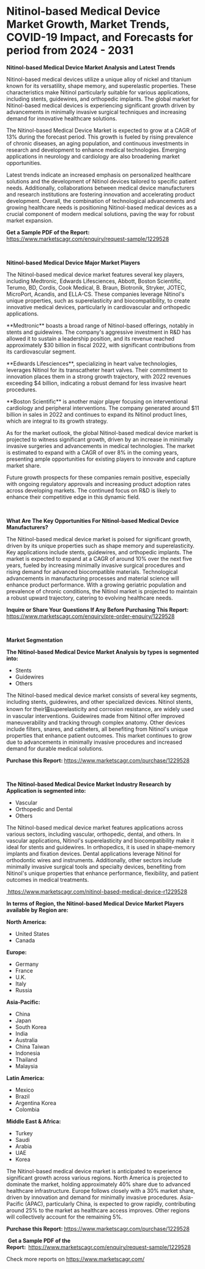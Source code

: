 <p><h1>Nitinol-based Medical Device Market Growth, Market Trends, COVID-19 Impact, and Forecasts for period from 2024 - 2031</h1></p><p><strong>Nitinol-based Medical Device Market Analysis and Latest Trends</strong></p>
<p><p>Nitinol-based medical devices utilize a unique alloy of nickel and titanium known for its versatility, shape memory, and superelastic properties. These characteristics make Nitinol particularly suitable for various applications, including stents, guidewires, and orthopedic implants. The global market for Nitinol-based medical devices is experiencing significant growth driven by advancements in minimally invasive surgical techniques and increasing demand for innovative healthcare solutions.</p><p>The Nitinol-based Medical Device Market is expected to grow at a CAGR of 13% during the forecast period. This growth is fueled by rising prevalence of chronic diseases, an aging population, and continuous investments in research and development to enhance medical technologies. Emerging applications in neurology and cardiology are also broadening market opportunities. </p><p>Latest trends indicate an increased emphasis on personalized healthcare solutions and the development of Nitinol devices tailored to specific patient needs. Additionally, collaborations between medical device manufacturers and research institutions are fostering innovation and accelerating product development. Overall, the combination of technological advancements and growing healthcare needs is positioning Nitinol-based medical devices as a crucial component of modern medical solutions, paving the way for robust market expansion.</p></p>
<p><strong>Get a Sample PDF of the Report:&nbsp;</strong> <a href="https://www.marketscagr.com/enquiry/request-sample/1229528?utm_campaign=1999&utm_medium=2&utm_source=Github&utm_content=ia&utm_term=29122024&utm_id=nitinol-based-medical-device">https://www.marketscagr.com/enquiry/request-sample/1229528</a></p>
<p>&nbsp;</p>
<p><strong>Nitinol-based Medical Device Major Market Players</strong></p>
<p><p>The Nitinol-based medical device market features several key players, including Medtronic, Edwards Lifesciences, Abbott, Boston Scientific, Terumo, BD, Cordis, Cook Medical, B. Braun, Biotronik, Stryker, JOTEC, MicroPort, Acandis, and ELLA-CS. These companies leverage Nitinol's unique properties, such as superelasticity and biocompatibility, to create innovative medical devices, particularly in cardiovascular and orthopedic applications.</p><p>**Medtronic** boasts a broad range of Nitinol-based offerings, notably in stents and guidewires. The company's aggressive investment in R&D has allowed it to sustain a leadership position, and its revenue reached approximately $30 billion in fiscal 2022, with significant contributions from its cardiovascular segment.</p><p>**Edwards Lifesciences**, specializing in heart valve technologies, leverages Nitinol for its transcatheter heart valves. Their commitment to innovation places them in a strong growth trajectory, with 2022 revenues exceeding $4 billion, indicating a robust demand for less invasive heart procedures.</p><p>**Boston Scientific** is another major player focusing on interventional cardiology and peripheral interventions. The company generated around $11 billion in sales in 2022 and continues to expand its Nitinol product lines, which are integral to its growth strategy.</p><p>As for the market outlook, the global Nitinol-based medical device market is projected to witness significant growth, driven by an increase in minimally invasive surgeries and advancements in medical technologies. The market is estimated to expand with a CAGR of over 8% in the coming years, presenting ample opportunities for existing players to innovate and capture market share.</p><p>Future growth prospects for these companies remain positive, especially with ongoing regulatory approvals and increasing product adoption rates across developing markets. The continued focus on R&D is likely to enhance their competitive edge in this dynamic field.</p></p>
<p>&nbsp;</p>
<p><strong>What Are The Key Opportunities For Nitinol-based Medical Device Manufacturers?</strong></p>
<p><p>The Nitinol-based medical device market is poised for significant growth, driven by its unique properties such as shape memory and superelasticity. Key applications include stents, guidewires, and orthopedic implants. The market is expected to expand at a CAGR of around 10% over the next five years, fueled by increasing minimally invasive surgical procedures and rising demand for advanced biocompatible materials. Technological advancements in manufacturing processes and material science will enhance product performance. With a growing geriatric population and prevalence of chronic conditions, the Nitinol market is projected to maintain a robust upward trajectory, catering to evolving healthcare needs.</p></p>
<p><strong>Inquire or Share Your Questions If Any Before Purchasing This Report:</strong> <a href="https://www.marketscagr.com/enquiry/pre-order-enquiry/1229528?utm_campaign=1999&utm_medium=2&utm_source=Github&utm_content=ia&utm_term=29122024&utm_id=nitinol-based-medical-device">https://www.marketscagr.com/enquiry/pre-order-enquiry/1229528</a></p>
<p>&nbsp;</p>
<p><strong>Market Segmentation</strong></p>
<p><strong>The Nitinol-based Medical Device Market Analysis by types is segmented into:</strong></p>
<p><ul><li>Stents</li><li>Guidewires</li><li>Others</li></ul></p>
<p><p>The Nitinol-based medical device market consists of several key segments, including stents, guidewires, and other specialized devices. Nitinol stents, known for their锚superelasticity and corrosion resistance, are widely used in vascular interventions. Guidewires made from Nitinol offer improved maneuverability and tracking through complex anatomy. Other devices include filters, snares, and catheters, all benefiting from Nitinol's unique properties that enhance patient outcomes. This market continues to grow due to advancements in minimally invasive procedures and increased demand for durable medical solutions.</p></p>
<p><strong>Purchase this Report:&nbsp;</strong><a href="https://www.marketscagr.com/purchase/1229528?utm_campaign=1999&utm_medium=2&utm_source=Github&utm_content=ia&utm_term=29122024&utm_id=nitinol-based-medical-device">https://www.marketscagr.com/purchase/1229528</a></p>
<p>&nbsp;</p>
<p><strong>The Nitinol-based Medical Device Market Industry Research by Application is segmented into:</strong></p>
<p><ul><li>Vascular</li><li>Orthopedic and Dental</li><li>Others</li></ul></p>
<p><p>The Nitinol-based medical device market features applications across various sectors, including vascular, orthopedic, dental, and others. In vascular applications, Nitinol's superelasticity and biocompatibility make it ideal for stents and guidewires. In orthopedics, it is used in shape-memory implants and fixation devices. Dental applications leverage Nitinol for orthodontic wires and instruments. Additionally, other sectors include minimally invasive surgical tools and specialty devices, benefiting from Nitinol's unique properties that enhance performance, flexibility, and patient outcomes in medical treatments.</p></p>
<p><a href="https://www.marketscagr.com/nitinol-based-medical-device-r1229528?utm_campaign=1999&utm_medium=2&utm_source=Github&utm_content=ia&utm_term=29122024&utm_id=nitinol-based-medical-device">&nbsp;https://www.marketscagr.com/nitinol-based-medical-device-r1229528</a></p>
<p><strong>In terms of Region, the Nitinol-based Medical Device Market Players available by Region are:</strong></p>
<p>
    <p> <strong> North America: </strong>
        <ul>
            <li>United States</li>
            <li>Canada</li>
        </ul>
        </p> 
    <p> <strong> Europe: </strong>
        <ul>
            <li>Germany</li>
            <li>France</li>
            <li>U.K.</li>
            <li>Italy</li>
            <li>Russia</li>
        </ul>
        </p> 
    <p> <strong> Asia-Pacific: </strong>
        <ul>
            <li>China</li>
            <li>Japan</li>
            <li>South Korea</li>
            <li>India</li>
            <li>Australia</li>
            <li>China Taiwan</li>
            <li>Indonesia</li>
            <li>Thailand</li>
            <li>Malaysia</li>
        </ul>
        </p> 
    <p> <strong> Latin America: </strong>
        <ul>
            <li>Mexico</li>
            <li>Brazil</li>
            <li>Argentina Korea</li>
            <li>Colombia</li>
        </ul>
        </p> 
    <p> <strong> Middle East & Africa: </strong>
        <ul>
            <li>Turkey</li>
            <li>Saudi</li>
            <li>Arabia</li>
            <li>UAE</li>
            <li>Korea</li>
        </ul>
    </p>
    </p>
<p><p>The Nitinol-based medical device market is anticipated to experience significant growth across various regions. North America is projected to dominate the market, holding approximately 40% share due to advanced healthcare infrastructure. Europe follows closely with a 30% market share, driven by innovation and demand for minimally invasive procedures. Asia-Pacific (APAC), particularly China, is expected to grow rapidly, contributing around 25% to the market as healthcare access improves. Other regions will collectively account for the remaining 5%.</p></p>
<p><strong>Purchase this Report: </strong><a href="https://www.marketscagr.com/purchase/1229528?utm_campaign=1999&utm_medium=2&utm_source=Github&utm_content=ia&utm_term=29122024&utm_id=nitinol-based-medical-device">https://www.marketscagr.com/purchase/1229528</a></p>
<p>&nbsp;<strong>Get a Sample PDF of the Report:&nbsp;&nbsp;</strong><a href="https://www.marketscagr.com/enquiry/request-sample/1229528?utm_campaign=1999&utm_medium=2&utm_source=Github&utm_content=ia&utm_term=29122024&utm_id=nitinol-based-medical-device">https://www.marketscagr.com/enquiry/request-sample/1229528</a></p>
<p><strong></strong></p>
<p>Check more reports on <a href="https://www.marketscagr.com/?utm_campaign=1999&utm_medium=2&utm_source=Github&utm_content=ia&utm_term=29122024&utm_id=nitinol-based-medical-device">https://www.marketscagr.com/</a></p>